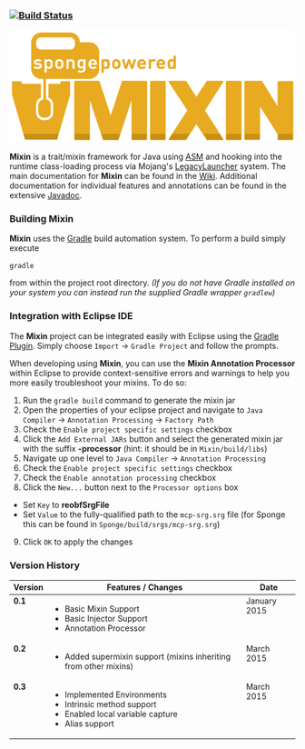 ### [![Build Status](https://travis-ci.org/SpongePowered/Mixin.svg?branch=master)](https://travis-ci.org/SpongePowered/Mixin)

![Mixin Logo](docs/logo.png?raw=true)

**Mixin** is a trait/mixin framework for Java using [ASM](http://asm.ow2.org/)
and hooking into the runtime class-loading process via Mojang's
[LegacyLauncher](https://github.com/Mojang/LegacyLauncher) system. The main
documentation for **Mixin** can be found in the [Wiki](../../wiki). Additional
documentation for individual features and annotations can be found in the
extensive [Javadoc](http://jenkins.liteloader.com/job/Mixin/javadoc/).

### Building Mixin
**Mixin** uses the [Gradle](http://gradle.org/) build automation system. To
perform a build simply execute

    gradle

from within the project root directory. *(If you do not have Gradle installed on
your system you can instead run the supplied Gradle wrapper `gradlew`)*

### Integration with Eclipse IDE

The **Mixin** project can be integrated easily with Eclipse using the [Gradle
Plugin](http://marketplace.eclipse.org/content/gradle-integration-eclipse-44).
Simply choose `Import` -> `Gradle Project` and follow the prompts.

When developing using **Mixin**, you can use the **Mixin Annotation Processor**
within Eclipse to provide context-sensitive errors and warnings to help you more
easily troubleshoot your mixins. To do so:

1. Run the `gradle build` command to generate the mixin jar
2. Open the properties of your eclipse project and navigate to `Java Compiler`
  -> `Annotation Processing` -> `Factory Path`  
3. Check the `Enable project specific settings` checkbox
4. Click the `Add External JARs` button and select the generated mixin jar with
 the suffix **-processor** (hint: it should be in `Mixin/build/libs`)
5. Navigate up one level to `Java Compiler` -> `Annotation Processing`
6. Check the `Enable project specific settings` checkbox
7. Check the `Enable annotation processing` checkbox
8. Click the `New...` button next to the `Processor options` box
 * Set `Key` to **reobfSrgFile**
 * Set `Value` to the fully-qualified path to the `mcp-srg.srg` file (for Sponge
 this can be found in `Sponge/build/srgs/mcp-srg.srg`)
9. Click `OK` to apply the changes

### Version History

<table>
  <thead>
    <tr>
      <th>Version</th>
      <th>Features / Changes</th>
      <th>Date</th>
    </tr>
  </thead>
  <tbody>
    <tr>
      <td valign="top"><b>0.1</b></td>
      <td valign="top">
        <ul>
          <li>Basic Mixin Support</li>
          <li>Basic Injector Support</li>
          <li>Annotation Processor</li>
        </ul>
      </td>
      <td valign="top">January 2015</td>
    </tr>
    <tr>
      <td valign="top"><b>0.2</b></td>
      <td valign="top">
        <ul>
          <li>Added supermixin support (mixins inheriting from other mixins)</li>
        </ul>
      </td>
      <td valign="top">March 2015</td>
    </tr>
    <tr>
      <td valign="top"><b>0.3</b></td>
      <td valign="top">
        <ul>
          <li>Implemented Environments</li>
          <li>Intrinsic method support</li>
          <li>Enabled local variable capture</li>
          <li>Alias support</li>
        </ul>
      </td>
      <td valign="top">March 2015</td>
    </tr>
  </tbody>
</table>

